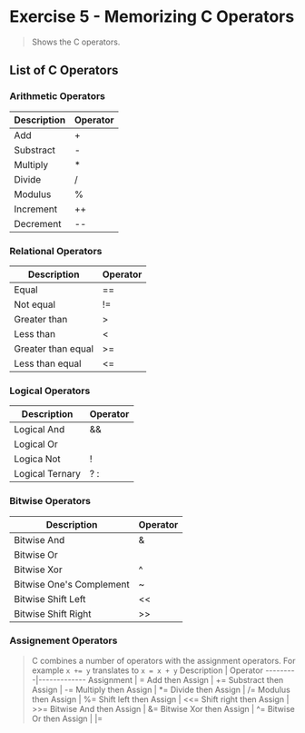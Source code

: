 # Exercise 5 - Memorizing C Operators
> Shows the C operators.

## List of C Operators

### Arithmetic Operators
Description | Operator 
---------|-------------
Add | +
Substract | - 
Multiply | * 
Divide | / 
Modulus | %
Increment | ++
Decrement | --

### Relational Operators
Description | Operator 
---------|-------------
Equal | ==
Not equal | !=
Greater than | >
Less than | <
Greater than equal | >=
Less than equal | <=

### Logical Operators
Description | Operator 
---------|-------------
Logical And | &&
Logical Or | ||
Logica Not | !
Logical Ternary | ? :

### Bitwise Operators
Description | Operator 
---------|-------------
Bitwise And | &
Bitwise Or | |
Bitwise Xor | ^
Bitwise One's Complement | ~
Bitwise Shift Left | <<
Bitwise Shift Right | >>

### Assignement Operators
> C combines a number of operators with the assignment operators. For example `x += y` translates to `x = x + y`
Description | Operator 
---------|-------------
Assignment | = 
Add then Assign | +=
Substract then Assign | -=
Multiply then Assign | *=
Divide then Assign | /=
Modulus then Assign | %=
Shift left then Assign | <<=
Shift right then Assign | >>=
Bitwise And then Assign | &=
Bitwise Xor then Assign | ^=
Bitwise Or then Assign | |=
